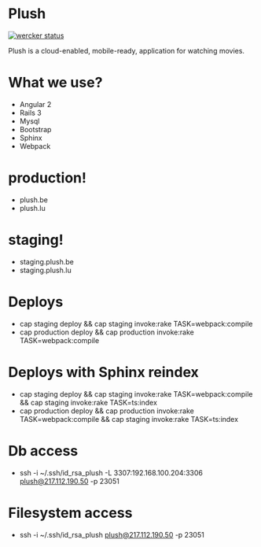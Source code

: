 # Plush

[![wercker status](https://app.wercker.com/status/92bce29162ac58738c941c0bee761c52/s/ "wercker status")](https://app.wercker.com/project/byKey/92bce29162ac58738c941c0bee761c52)

Plush is a cloud-enabled, mobile-ready, application for watching movies.

# What we use?

  - Angular 2
  - Rails 3
  - Mysql
  - Bootstrap
  - Sphinx
  - Webpack

# production!

  - plush.be
  - plush.lu

# staging!

  - staging.plush.be
  - staging.plush.lu

# Deploys

  - cap staging deploy && cap staging invoke:rake TASK=webpack:compile
  - cap production deploy && cap production invoke:rake TASK=webpack:compile

# Deploys with Sphinx reindex

  - cap staging deploy && cap staging invoke:rake TASK=webpack:compile && cap staging invoke:rake TASK=ts:index
  - cap production deploy && cap production invoke:rake TASK=webpack:compile && cap staging invoke:rake TASK=ts:index

# Db access

  - ssh -i ~/.ssh/id_rsa_plush -L 3307:192.168.100.204:3306 plush@217.112.190.50 -p 23051

# Filesystem access

  - ssh -i ~/.ssh/id_rsa_plush plush@217.112.190.50 -p 23051
